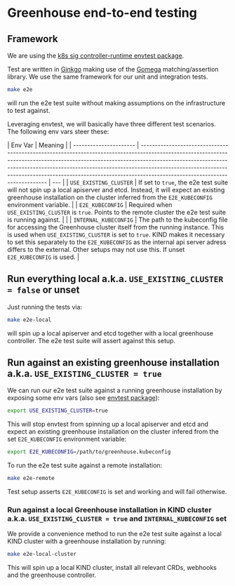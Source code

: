 # Greenhouse end-to-end testing

## Framework

We are using the [k8s sig controller-runtime envtest package](https://pkg.go.dev/sigs.k8s.io/controller-runtime/pkg/envtest).

Test are written in [Ginkgo](https://onsi.github.io/ginkgo/) making use of the [Gomega](https://onsi.github.io/gomega/) matching/assertion library. We use the same framework for our unit and integration tests.

```bash
make e2e
```

will run the e2e test suite without making assumptions on the infrastructure to test against.

Leveraging envtest, we will basically have three different test scenarios. The following env vars steer these:

| Env Var                | Meaning                                                                                                                                                                                                                                                                                                                                                               |
| ---------------------- | --------------------------------------------------------------------------------------------------------------------------------------------------------------------------------------------------------------------------------------------------------------------------------------------------------------------------------------------------------------------- | --- |
| `USE_EXISTING_CLUSTER` | If set to `true`, the e2e test suite will not spin up a local apiserver and etcd. Instead, it will expect an existing greenhouse installation on the cluster inferred from the `E2E_KUBECONFIG` environment variable.                                                                                                                                                 |
| `E2E_KUBECONFIG`       | Required when `USE_EXISTING_CLUSTER` is `true`. Points to the remote cluster the e2e test suite is running against.                                                                                                                                                                                                                                                   |     |
| `INTERNAL_KUBECONFIG`  | The path to the kubeconfig file for accessing the Greenhouse cluster itself from the running instance. This is used when `USE_EXISTING_CLUSTER` is set to `true`. KIND makes it necessary to set this separately to the `E2E_KUBECONFIG` as the internal api server adress differs to the external. Other setups may not use this. If unset `E2E_KUBECONFIG` is used. |

## Run everything local a.k.a. `USE_EXISTING_CLUSTER = false` or unset

Just running the tests via:

```bash
make e2e-local
```

will spin up a local apiserver and etcd together with a local greenhouse controller. The e2e test suite will assert against this setup.

## Run against an existing greenhouse installation a.k.a. `USE_EXISTING_CLUSTER = true`

We can run our e2e test suite against a running greenhouse installation by exposing some env vars (also see [envtest package](https://pkg.go.dev/sigs.k8s.io/controller-runtime/pkg/envtest#pkg-constants)):

```bash
export USE_EXISTING_CLUSTER=true
```

This will stop envtest from spinning up a local apiserver and etcd and expect an existing greenhouse installation on the cluster infered from the set `E2E_KUBECONFIG` environment variable:

```bash
export E2E_KUBECONFIG=/path/to/greenhouse.kubeconfig
```

To run the e2e test suite against a remote installation:

```bash
make e2e-remote
```

Test setup asserts `E2E_KUBECONFIG` is set and working and will fail otherwise.

### Run against a local Greenhouse installation in KIND cluster a.k.a. `USE_EXISTING_CLUSTER = true` and `INTERNAL_KUBECONFIG` set

We provide a convenience method to run the e2e test suite against a local KIND cluster with a greenhouse installation by running:

```bash
make e2e-local-cluster
```

This will spin up a local KIND cluster, install all relevant CRDs, webhooks and the greenhouse controller.
